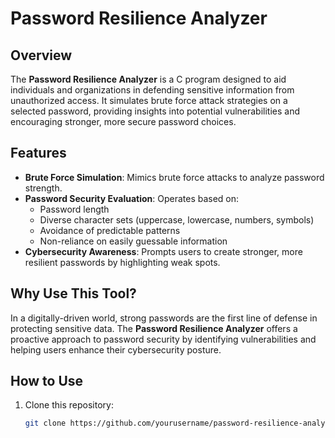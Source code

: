 # Password Resilience Analyzer

## Overview
The **Password Resilience Analyzer** is a C program designed to aid individuals and organizations in defending sensitive information from unauthorized access. It simulates brute force attack strategies on a selected password, providing insights into potential vulnerabilities and encouraging stronger, more secure password choices.

## Features
- **Brute Force Simulation**: Mimics brute force attacks to analyze password strength.
- **Password Security Evaluation**: Operates based on:
  - Password length
  - Diverse character sets (uppercase, lowercase, numbers, symbols)
  - Avoidance of predictable patterns
  - Non-reliance on easily guessable information
- **Cybersecurity Awareness**: Prompts users to create stronger, more resilient passwords by highlighting weak spots.

## Why Use This Tool?
In a digitally-driven world, strong passwords are the first line of defense in protecting sensitive data. The **Password Resilience Analyzer** offers a proactive approach to password security by identifying vulnerabilities and helping users enhance their cybersecurity posture.

## How to Use
1. Clone this repository:
   ```bash
   git clone https://github.com/yourusername/password-resilience-analyzer.git
